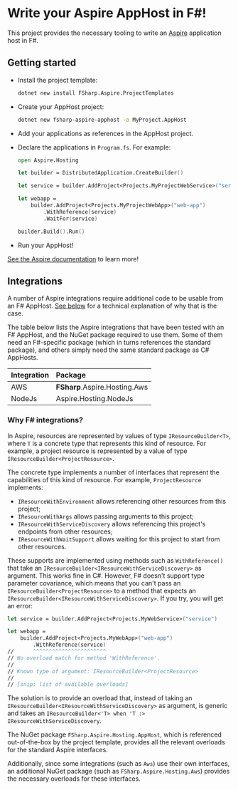 # Write your Aspire AppHost in F#!

This project provides the necessary tooling to write an [Aspire](https://learn.microsoft.com/en-us/dotnet/aspire/get-started/aspire-overview) application host in F#.

## Getting started

* Install the project template:

    ```sh
    dotnet new install FSharp.Aspire.ProjectTemplates
    ```

* Create your AppHost project:

    ```sh
    dotnet new fsharp-aspire-apphost -o MyProject.AppHost
    ```

* Add your applications as references in the AppHost project.

* Declare the applications in `Program.fs`. For example:

    ```fsharp
    open Aspire.Hosting

    let builder = DistributedApplication.CreateBuilder()

    let service = builder.AddProject<Projects.MyProjectWebService>("service")

    let webapp =
        builder.AddProject<Projects.MyProjectWebApp>("web-app")
            .WithReference(service)
            .WaitFor(service)

    builder.Build().Run()
    ```

* Run your AppHost!

[See the Aspire documentation](https://learn.microsoft.com/en-us/dotnet/aspire/get-started/aspire-overview) to learn more!

## Integrations

A number of Aspire integrations require additional code to be usable from an F# AppHost.
[See below](#why-f-integrations) for a technical explanation of why that is the case.

The table below lists the Aspire integrations that have been tested with an F# AppHost, and the NuGet package required to use them.
Some of them need an F#-specific package (which in turns references the standard package), and others simply need the same standard package as C# AppHosts.

| Integration | Package                       |
|:------------|:------------------------------|
| AWS         | **FSharp**.Aspire.Hosting.Aws |
| NodeJs      | Aspire.Hosting.NodeJs         |

### Why F# integrations?

In Aspire, resources are represented by values of type `IResourceBuilder<T>`, where `T` is a concrete type that represents this kind of resource.
For example, a project resource is represented by a value of type `IResourceBuilder<ProjectResource>`.

The concrete type implements a number of interfaces that represent the capabilities of this kind of resource.
For example, `ProjectResource` implements:
* `IResourceWithEnvironment` allows referencing other resources from this project;
* `IResourceWithArgs` allows passing arguments to this project;
* `IResourceWithServiceDiscovery` allows referencing this project's endpoints from other resources;
* `IResourceWithWaitSupport` allows waiting for this project to start from other resources.

These supports are implemented using methods such as `WithReference()` that take an `IResourceBuilder<IResourceWithServiceDiscovery>` as argument.
This works fine in C#. However, F# doesn't support type parameter covariance, which means that you can't pass an `IResourceBuilder<ProjectResource>` to a method that expects an `IResourceBuilder<IResourceWithServiceDiscovery>`.
If you try, you will get an error:

```fsharp
let service = builder.AddProject<Projects.MyWebService>("service")

let webapp =
    builder.AddProject<Projects.MyWebApp>("web-app")
        .WithReference(service)
//      ^^^^^^^^^^^^^^^^^^^^^^^
// No overload match for method 'WithReference'.
//
// Known type of argument: IResourceBuilder<ProjectResource>
//
// [snip: list of available overloads]
```

The solution is to provide an overload that, instead of taking an `IResourceBuilder<IResourceWithServiceDiscovery>` as argument, is generic and takes an `IResourceBuilder<'T> when 'T :> IResourceWithServiceDiscovery`.

The NuGet package `FSharp.Aspire.Hosting.AppHost`, which is referenced out-of-the-box by the project template, provides all the relevant overloads for the standard Aspire interfaces.

Additionally, since some integrations (such as `Aws`) use their own interfaces, an additional NuGet package (such as `FSharp.Aspire.Hosting.Aws`) provides the necessary overloads for these interfaces.
